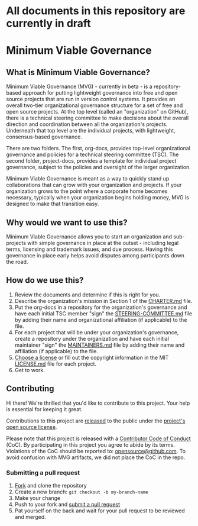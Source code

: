 # All documents in this repository are currently in draft

# Minimum Viable Governance

## What is Minimum Viable Governance?

Minimum Viable Governance (MVG) - currently in beta - is a repository-based approach for putting lightweight governance into free and open source projects that are run in version control systems. It provides an overall two-tier organizational governance structure for a set of free and open source projects. At the top level (called an "organization" on GitHub), there is a technical steering committee to make decisions about the overall direction and coordination between all the organization's projects. Underneath that top level are the individual projects, with lightweight, consensus-based governance.

There are two folders. The first, org-docs, provides top-level organizational governance and policies for a technical steering committee (TSC). The second folder, project-docs, provides a template for individual project governance, subject to the policies and oversight of the larger organization.

Minimum Viable Governance is meant as a way to quickly stand up collaborations that can grow with your organization and projects. If your organization grows to the point where a corporate home becomes necessary, typically when your organization begins holding money, MVG is designed to make that transition easy.

## Why would we want to use this?

Minimum Viable Governance allows you to start an organization and sub-projects with simple governance in place at the outset - including legal terms, licensing and trademark issues, and due process. Having this governance in place early helps avoid disputes among participants down the road.

## How do we use this?

1. Review the documents and determine if this is right for you.
2. Describe the organization's mission in Section 1 of the [CHARTER.md](org-docs/CHARTER.md) file.
3. Put the org-docs in a repository for the organization's governance and have each initial TSC member "sign" the [STEERING-COMMITTEE.md](org-docs/STEERING-COMMITTEE.md) file by adding their name and organizational affiliation (if applicable) to the file.
4. For each project that will be under your organization's governance, create a repository under the organization and have each initial maintainer "sign" the [MAINTAINERS.md](project-docs/MAINTAINERS.md) file by adding their name and affiliation (if applicable) to the file.
5. [Choose a license](https://choosealicense.com/) or fill out the copyright information in the MIT [LICENSE.md](project-docs/LICENSE.md) file for each project.
6. Get to work.

## Contributing

Hi there! We're thrilled that you'd like to contribute to this project. Your help is essential for keeping it great.

Contributions to this project are [released](https://help.github.com/articles/github-terms-of-service/#6-contributions-under-repository-license) to the public under the [project's open source license](LICENSE).

Please note that this project is released with a [Contributor Code of Conduct](https://raw.githubusercontent.com/EthicalSource/contributor_covenant/release/content/version/2/0/code_of_conduct.md) (CoC). By participating in this project you agree to abide by its terms. Violations of the CoC should be reported to: opensource@github.com. To avoid confusion with MVG artifacts, we did not place the CoC in the repo.

### Submitting a pull request

1. [Fork](https://github.com/github/MVG/fork) and clone the repository
2. Create a new branch: `git checkout -b my-branch-name`
3. Make your change
4. Push to your fork and [submit a pull request](https://github.com/github/MVG/compare)
5. Pat yourself on the back and wait for your pull request to be reviewed and merged.
